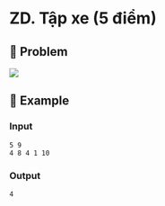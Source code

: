 # ZD. Tập xe (5 điểm)

## 📖 Problem

![](https://espresso.codeforces.com/dfe29617fad4204b62ab3aa3b3b66cd90246c783.png)


## 🧠 Example

### Input

```text
5 9
4 8 4 1 10
```

### Output

```text
4
```


